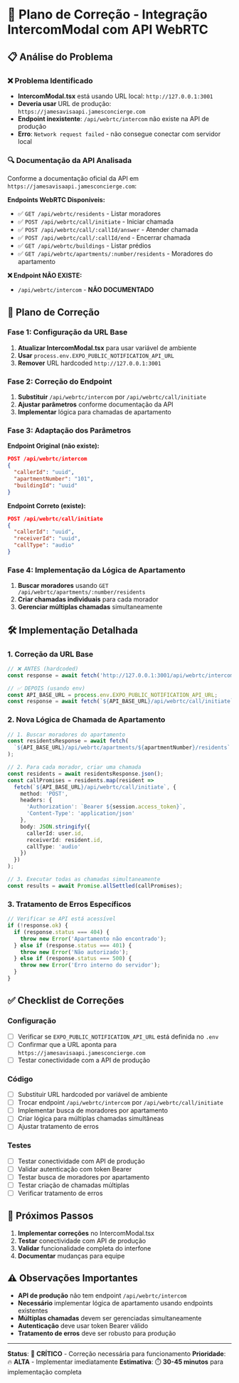 # 🔧 Plano de Correção - Integração IntercomModal com API WebRTC

## 📋 Análise do Problema

### ❌ **Problema Identificado**
- **IntercomModal.tsx** está usando URL local: `http://127.0.0.1:3001`
- **Deveria usar** URL de produção: `https://jamesavisaapi.jamesconcierge.com`
- **Endpoint inexistente**: `/api/webrtc/intercom` não existe na API de produção
- **Erro**: `Network request failed` - não consegue conectar com servidor local

### 🔍 **Documentação da API Analisada**
Conforme a documentação oficial da API em `https://jamesavisaapi.jamesconcierge.com`:

**Endpoints WebRTC Disponíveis:**
- ✅ `GET /api/webrtc/residents` - Listar moradores
- ✅ `POST /api/webrtc/call/initiate` - Iniciar chamada
- ✅ `POST /api/webrtc/call/:callId/answer` - Atender chamada
- ✅ `POST /api/webrtc/call/:callId/end` - Encerrar chamada
- ✅ `GET /api/webrtc/buildings` - Listar prédios
- ✅ `GET /api/webrtc/apartments/:number/residents` - Moradores do apartamento

**❌ Endpoint NÃO EXISTE:**
- `/api/webrtc/intercom` - **NÃO DOCUMENTADO**

## 🎯 Plano de Correção

### **Fase 1: Configuração da URL Base**
1. **Atualizar IntercomModal.tsx** para usar variável de ambiente
2. **Usar** `process.env.EXPO_PUBLIC_NOTIFICATION_API_URL`
3. **Remover** URL hardcoded `http://127.0.0.1:3001`

### **Fase 2: Correção do Endpoint**
1. **Substituir** `/api/webrtc/intercom` por `/api/webrtc/call/initiate`
2. **Ajustar parâmetros** conforme documentação da API
3. **Implementar** lógica para chamadas de apartamento

### **Fase 3: Adaptação dos Parâmetros**
**Endpoint Original (não existe):**
```json
POST /api/webrtc/intercom
{
  "callerId": "uuid",
  "apartmentNumber": "101",
  "buildingId": "uuid"
}
```

**Endpoint Correto (existe):**
```json
POST /api/webrtc/call/initiate
{
  "callerId": "uuid",
  "receiverId": "uuid",
  "callType": "audio"
}
```

### **Fase 4: Implementação da Lógica de Apartamento**
1. **Buscar moradores** usando `GET /api/webrtc/apartments/:number/residents`
2. **Criar chamadas individuais** para cada morador
3. **Gerenciar múltiplas chamadas** simultaneamente

## 🛠️ Implementação Detalhada

### **1. Correção da URL Base**
```typescript
// ❌ ANTES (hardcoded)
const response = await fetch('http://127.0.0.1:3001/api/webrtc/intercom', {

// ✅ DEPOIS (usando env)
const API_BASE_URL = process.env.EXPO_PUBLIC_NOTIFICATION_API_URL;
const response = await fetch(`${API_BASE_URL}/api/webrtc/call/initiate`, {
```

### **2. Nova Lógica de Chamada de Apartamento**
```typescript
// 1. Buscar moradores do apartamento
const residentsResponse = await fetch(
  `${API_BASE_URL}/api/webrtc/apartments/${apartmentNumber}/residents`
);

// 2. Para cada morador, criar uma chamada
const residents = await residentsResponse.json();
const callPromises = residents.map(resident => 
  fetch(`${API_BASE_URL}/api/webrtc/call/initiate`, {
    method: 'POST',
    headers: {
      'Authorization': `Bearer ${session.access_token}`,
      'Content-Type': 'application/json'
    },
    body: JSON.stringify({
      callerId: user.id,
      receiverId: resident.id,
      callType: 'audio'
    })
  })
);

// 3. Executar todas as chamadas simultaneamente
const results = await Promise.allSettled(callPromises);
```

### **3. Tratamento de Erros Específicos**
```typescript
// Verificar se API está acessível
if (!response.ok) {
  if (response.status === 404) {
    throw new Error('Apartamento não encontrado');
  } else if (response.status === 401) {
    throw new Error('Não autorizado');
  } else if (response.status === 500) {
    throw new Error('Erro interno do servidor');
  }
}
```

## ✅ Checklist de Correções

### **Configuração**
- [ ] Verificar se `EXPO_PUBLIC_NOTIFICATION_API_URL` está definida no `.env`
- [ ] Confirmar que a URL aponta para `https://jamesavisaapi.jamesconcierge.com`
- [ ] Testar conectividade com a API de produção

### **Código**
- [ ] Substituir URL hardcoded por variável de ambiente
- [ ] Trocar endpoint `/api/webrtc/intercom` por `/api/webrtc/call/initiate`
- [ ] Implementar busca de moradores por apartamento
- [ ] Criar lógica para múltiplas chamadas simultâneas
- [ ] Ajustar tratamento de erros

### **Testes**
- [ ] Testar conectividade com API de produção
- [ ] Validar autenticação com token Bearer
- [ ] Testar busca de moradores por apartamento
- [ ] Testar criação de chamadas múltiplas
- [ ] Verificar tratamento de erros

## 🚀 Próximos Passos

1. **Implementar correções** no IntercomModal.tsx
2. **Testar** conectividade com API de produção
3. **Validar** funcionalidade completa do interfone
4. **Documentar** mudanças para equipe

## ⚠️ Observações Importantes

- **API de produção** não tem endpoint `/api/webrtc/intercom`
- **Necessário** implementar lógica de apartamento usando endpoints existentes
- **Múltiplas chamadas** devem ser gerenciadas simultaneamente
- **Autenticação** deve usar token Bearer válido
- **Tratamento de erros** deve ser robusto para produção

---

**Status**: 🔴 **CRÍTICO** - Correção necessária para funcionamento
**Prioridade**: 🔥 **ALTA** - Implementar imediatamente
**Estimativa**: ⏱️ **30-45 minutos** para implementação completa